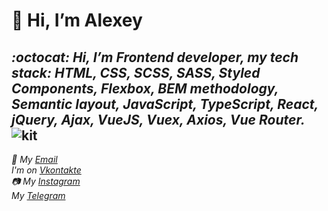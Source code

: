 # 👋 Hi, I’m Alexey
___:octocat: Hi, I’m Frontend developer, my tech stack: HTML, CSS, SCSS, SASS, Styled Components, Flexbox, BEM methodology, Semantic layout, JavaScript, TypeScript, React, jQuery, Ajax, VueJS, Vuex, Axios, Vue Router.___<br/>
![kit](https://i.gifer.com/origin/78/78add0cc29ccb43a1f01a622b3216cb4_w200.webp)
---
_📧 My [Email](lexa7.03.1994@yandex.ru)_<br/>
_I'm on [Vkontakte](https://vk.com/alexey_artyomenko)_<br/>
_📷 My [Instagram](https://www.instagram.com/alexey_artyomenko/)_<br/>
_My [Telegram](https://t.me/alexey_artyomenko)_
